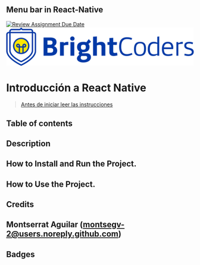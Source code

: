 ## Menu bar in React-Native

[![Review Assignment Due Date](https://classroom.github.com/assets/deadline-readme-button-24ddc0f5d75046c5622901739e7c5dd533143b0c8e959d652212380cedb1ea36.svg)](https://classroom.github.com/a/L4jxgBdh)
![BrightCoders Logo](img/logo.png)

# Introducción a React Native

> [Antes de iniciar leer las instrucciones](./instructions.md)

## Table of contents

## Description


## How to Install and Run the Project.

## How to Use the Project.


## Credits
## Montserrat Aguilar (montsegv-2@users.noreply.github.com)

## Badges
